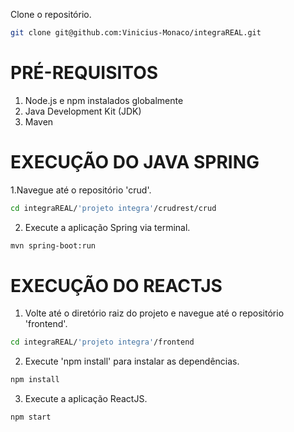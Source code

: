 Clone o repositório.
```bash
git clone git@github.com:Vinicius-Monaco/integraREAL.git
```

# PRÉ-REQUISITOS
1. Node.js e npm instalados globalmente
2. Java Development Kit (JDK)
3. Maven


# EXECUÇÃO DO JAVA SPRING

1.Navegue até o repositório 'crud'.
```bash
cd integraREAL/'projeto integra'/crudrest/crud
```

2. Execute a aplicação Spring via terminal.
```bash
mvn spring-boot:run
```

# EXECUÇÃO DO REACTJS

1. Volte até o diretório raiz do projeto e navegue até o repositório 'frontend'.
```bash
cd integraREAL/'projeto integra'/frontend
```

2. Execute 'npm install' para instalar as dependências.
```bash
npm install
```

3. Execute a aplicação ReactJS.
```bash
npm start
```   
